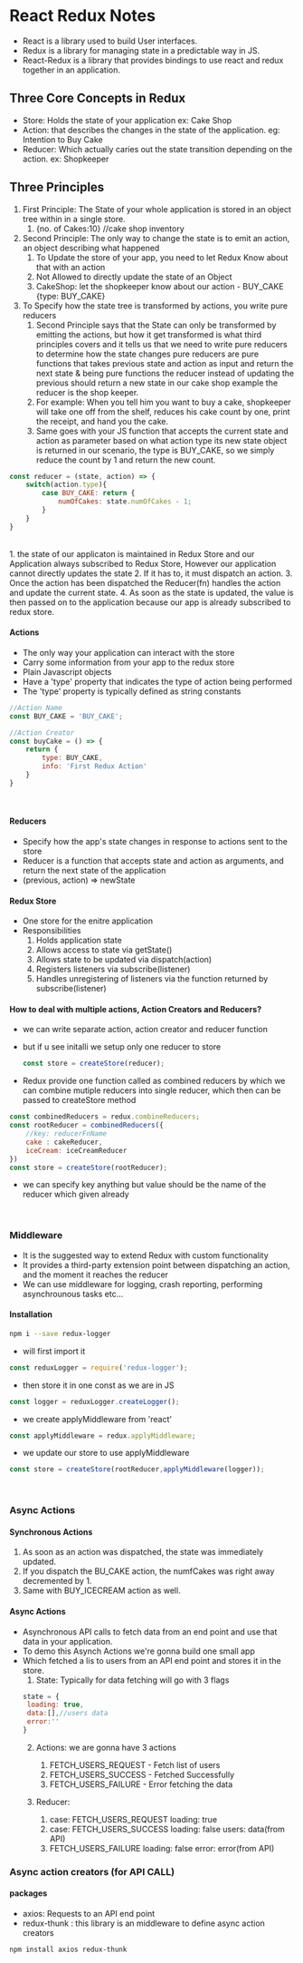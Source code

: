 # React Redux Notes
- React is a library used to build User interfaces.
- Redux is a library for managing state in a predictable way in JS.
- React-Redux is a library that provides bindings to use react and redux together in an application.

## Three Core Concepts in Redux
- Store: Holds the state of your application ex: Cake Shop
- Action: that describes the changes in the state of the application. eg: Intention to Buy Cake
- Reducer: Which actually caries out the state transition depending on the action. ex: Shopkeeper

## Three Principles
1. First Principle: The State of your whole application is stored in an object tree within in a single store.
   1. {no. of Cakes:10} //cake shop inventory
2. Second Principle: The only way to change the state is to emit an action, an object describing what happened
   1. To Update the store of your app, you need to let Redux Know about that with an action
   2. Not Allowed to directly update the state of an Object
   3. CakeShop: let the shopkeeper know about our action - BUY_CAKE {type: BUY_CAKE}
3. To Specify how the state tree is transformed by actions, you write pure reducers
   1. Second Principle says that the State can only be transformed by emitting the actions, but how it get transformed is what third principles covers and it tells us that we need to write pure reducers to determine how the state changes pure reducers are pure functions that takes previous state and action as input and return the next state & being pure functions the reducer instead of updating the previous should return a new state in our cake shop example the reducer is the shop keeper.
   2. For example: When you tell him you want to buy a cake, shopkeeper will take one off from the shelf, reduces his cake count by one, print the receipt, and hand you the cake.
   3. Same goes with your JS function that accepts the current state and action as parameter based on what action type its new state object is returned in our scenario, the type is BUY_CAKE, so we simply reduce the count by 1 and return the new count. 
``` Javascript
const reducer = (state, action) => {
    switch(action.type){
        case BUY_CAKE: return {
            numOfCakes: state.numOfCakes - 1;
        }
    }
}
```
<br/>
1. the state of our applicaton is maintained in Redux Store and our Application always subscribed to Redux Store, However our application cannot directly updates the state
2. If it has to, it must dispatch an action.
3. Once the action has been dispatched the Reducer(fn) handles the action and update the current state.
4. As soon as the state is updated, the value is then passed on to the application because our app is already subscribed to redux store.

#### Actions
- The only way your application can interact with the store
- Carry some information from your app to the redux store
- Plain Javascript objects
- Have a 'type' property that indicates the type of action being performed
- The 'type' property is typically defined as string constants
``` javascript
//Action Name
const BUY_CAKE = 'BUY_CAKE';

//Action Creator
const buyCake = () => {
    return {
        type: BUY_CAKE,
        info: 'First Redux Action'
    }
}
```
<br/>

#### Reducers
- Specify how the app's state changes in response to actions sent to the store
- Reducer is a function that accepts state and action as arguments, and return the next state of the application
- (previous, action) => newState

#### Redux Store
- One store for the enitre application
- Responsibilities
  1. Holds application state
  2. Allows access to state via getState()
  3. Allows state to be updated via dispatch(action)
  4. Registers listeners via subscribe(listener)
  5. Handles unregistering of listeners via the function returned by subscribe(listener)
#### How to deal with multiple actions, Action Creators and Reducers?

- we can write separate action, action creator and reducer function
- but if u see initalli we setup only one reducer to store 
  ``` javascript
  const store = createStore(reducer);
  ```

- Redux provide one function called as <bold>combined reducers</bold> by which we can combine mutiple reducers into single reducer, which then can be passed to createStore method
``` javascript
const combinedReducers = redux.combineReducers;
const rootReducer = combinedReducers({
    //key: reducerFnName
    cake : cakeReducer,
    iceCream: iceCreamReducer
})
const store = createStore(rootReducer);
```
- we can specify key anything but value should be the name of the reducer which given already

<br/>

### Middleware
- It is the suggested way to extend Redux with custom functionality
- It provides a third-party extension point between dispatching an action, and the moment it reaches the reducer
- We can use middleware for logging, crash reporting, performing asynchrounous tasks etc...
#### Installation

```bash
npm i --save redux-logger
```
- will first import it
``` javascript
const reduxLogger = require('redux-logger');
```
- then store it in one const as we are in JS
``` javascript
const logger = reduxLogger.createLogger();
```
- we create applyMiddleware from 'react'
``` javascript
const applyMiddleware = redux.applyMiddleware;
```
- we update our store to use applyMiddleware
``` javascript
const store = createStore(rootReducer,applyMiddleware(logger));
```
<br/>

### Async Actions

#### Synchronous Actions
1. As soon as an action was dispatched, the state was immediately updated.
2. If you dispatch the BU_CAKE action, the numfCakes was right away decremented by 1.
3. Same with BUY_ICECREAM action as well.

#### Async Actions
- Asynchronous API calls to fetch data from an end point and use that data in your application.
- To demo this Asynch Actions we're gonna build one small app
- Which fetched a lis to users from an API end point and stores it in the store.
  1. State: Typically for data fetching will go with 3 flags
   ``` javascript
   state = {
    loading: true,
    data:[],//users data
    error:''
   }
   ```
  2. Actions: we are gonna have 3 actions
     1. FETCH_USERS_REQUEST - Fetch list of users
     2. FETCH_USERS_SUCCESS - Fetched Successfully
     3. FETCH_USERS_FAILURE - Error fetching the data
  
  3. Reducer: 
     1. case:  FETCH_USERS_REQUEST
                loading: true
     2. case: FETCH_USERS_SUCCESS
                loading: false
                users: data(from API)
     3. FETCH_USERS_FAILURE
                loading: false
                error: error(from API)

### Async action creators (for API CALL)
#### packages
- axios: Requests to an API end point
- redux-thunk : this library is an middleware to  define async action creators
  
``` bash
npm install axios redux-thunk
```
